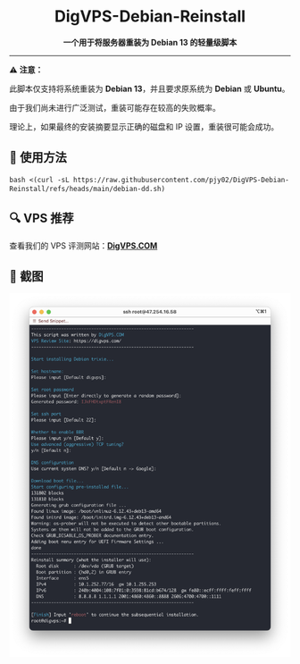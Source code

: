 <div align="center">

# DigVPS-Debian-Reinstall


**一个用于将服务器重装为 Debian 13 的轻量级脚本**

</div>

---

⚠️ **注意：**  

此脚本仅支持将系统重装为 **Debian 13**，并且要求原系统为 **Debian** 或 **Ubuntu**。  

由于我们尚未进行广泛测试，重装可能存在较高的失败概率。  

理论上，如果最终的安装摘要显示正确的磁盘和 IP 设置，重装很可能会成功。

## 🚀 使用方法

```shell
bash <(curl -sL https://raw.githubusercontent.com/pjy02/DigVPS-Debian-Reinstall/refs/heads/main/debian-dd.sh)
```

## 🔍 VPS 推荐

查看我们的 VPS 评测网站：**[DigVPS.COM](https://digvps.com/)**

## 📸 截图

![](Screenshot.png)